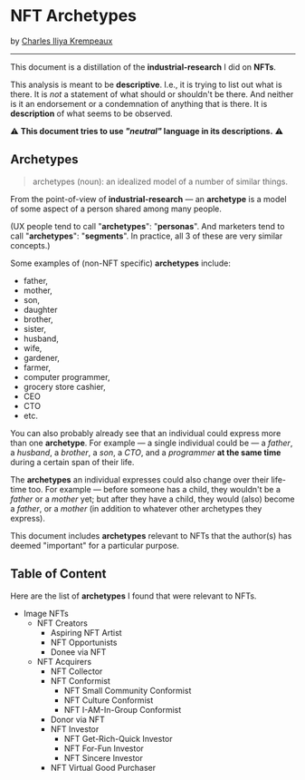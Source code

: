 # NFT Archetypes

by [Charles Iliya Krempeaux](http://changelog.ca/)

---

This document is a distillation of the **industrial-research** I did on **NFTs**.

This analysis is meant to be **descriptive**.
I.e., it is trying to list out what is there.
It is _not_ a statement of what should or shouldn't be there.
And neither is it an endorsement or a condemnation of anything that is there.
It is **description** of what seems to be observed.

⚠️ **This document tries to use _"neutral"_ language in its descriptions.** ⚠️

## Archetypes

> archetypes (noun): an idealized model of a number of similar things.

From the point-of-view of **industrial-research** — an **archetype** is a model of some aspect of a person shared among many people.

(UX people tend to call "**archetypes**": "**personas**".
And marketers tend to call "**archetypes**": "**segments**".
In practice, all 3 of these are very similar concepts.)

Some examples of (non-NFT specific) **archetypes** include:

* father,
* mother,
* son,
* daughter
* brother,
* sister,
* husband,
* wife,
* gardener,
* farmer,
* computer programmer,
* grocery store cashier,
* CEO
* CTO
* etc.

You can also probably already see that an individual could express more than one **archetype**.
For example — a single individual could be — a _father_, a _husband_, a _brother_, a _son_, a _CTO_, and a _programmer_ **at the same time** during a certain span of their life.

The **archetypes** an individual expresses could also change over their life-time too.
For example — before someone has a child, they wouldn't be a _father_ or a _mother_ yet; but after they have a child, they would (also) become a _father_, or a _mother_ (in addition to whatever other archetypes they express).

This document includes **archetypes** relevant to NFTs that the author(s) has deemed "important" for a particular purpose.

## Table of Content

Here are the list of **archetypes** I found that were relevant to NFTs.

* Image NFTs
  * NFT Creators
    * Aspiring NFT Artist
    * NFT Opportunists
    * Donee via NFT
  * NFT Acquirers
    * NFT Collector
    * NFT Conformist
      * NFT Small Community Conformist
      * NFT Culture Conformist
      * NFT I-AM-In-Group Conformist
    * Donor via NFT 
    * NFT Investor
      * NFT Get-Rich-Quick Investor
      * NFT For-Fun Investor
      * NFT Sincere Investor
    * NFT Virtual Good Purchaser
